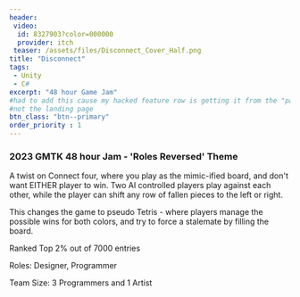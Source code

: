 ```yaml
---
header:
 video:
  id: 8327903?color=000000
  provider: itch
 teaser: /assets/files/Disconnect_Cover_Half.png
title: "Disconnect"
tags: 
 - Unity 
 - C#
excerpt: "48 hour Game Jam"
#had to add this cause my hacked feature row is getting it from the "page" we're talking about
#not the landing page
btn_class: "btn--primary"
order_priority : 1  
---
```

<h3>2023 GMTK 48 hour Jam - 'Roles Reversed' Theme</h3>
A twist on Connect four, where you play as the mimic-ified board, and don't want EITHER player to win. Two AI controlled players play against each other, while the player can shift any row of fallen pieces to the left or right. 

This changes the game to pseudo Tetris - where players manage the possible wins for both colors, and try to force a stalemate by filling the board.

Ranked Top 2% out of 7000 entries

Roles: Designer, Programmer

Team Size: 3 Programmers and 1 Artist
